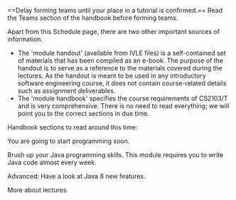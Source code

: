 <Panel header="[CS2103 students only] Forming teams" expandable>

==Delay forming teams until your place in a tutorial is confirmed.== Read the Teams section of the handbook before forming teams.

</Panel>
<Panel header="Have a look at the 'module handbook'" expandable>

Apart from this Schedule page, there are two other important sources of information.
* The 'module handout' (available from IVLE files) is a self-contained set of materials that has been compiled as an e-book. The purpose of the handout is to serve as a reference to the materials covered during the lectures. As the handout is meant to be used in any introductory software engineering course, it does not contain course-related details such as assignment deliverables.
* The 'module handbook' specifies the course requirements of CS2103/T and is very comprehensive. There is no need to read everything; we will point you to the correct sections in due time.

Handbook sections to read around this time:    

<tabs>

<tab header="General" class="book">

  <include src="../handbook-md/preliminaries.md" name="Preliminaries" dynamic />
  <include src="../handbook-md/textBooks.md" name="Text Books" dynamic />
  <include src="../handbook-md/programming-languages.md" name="Programming Language" dynamic />
  <include src="../handbook-md/appendixA-principles.md" name="Module Principles" dynamic />

</tab>

<tab header="Project" class="book">

  <include src="../handbook-md/project-product.md" name="The Product" dynamic />
  <include src="../handbook-md/project-scope.md" name="Project Scope" dynamic />
  <include src="../handbook-md/project-constraints.md" name="Project Constraints" dynamic />

</tab>

<tab header="FAQ" class="book">

  <include src="../handbook-md/appendixC-faq.md#handbook-faq-highWorkload" name="Why the workload is so high?" dynamic />
  <include src="../handbook-md/appendixC-faq.md#handbook-faq-beanCounting" name="Why so much bean counting?" dynamic />
  <include src="../handbook-md/appendixC-faq.md#handbook-faq-separateWebsite" name="Why you force me to visit a separate website instead of using IVLE?" dynamic />

</tab>

</tabs>

</Panel>
<Panel header="Brush up your Java" expandable>

You are going to start programming soon.

Brush up your Java programming skills. This module requires you to write Java code almost every week.

Advanced: Have a look at Java 8 new features.

</Panel>

<Panel header="Attend Lecture 1 ==(compulsory)== :star: :sheep:" expandable>

More about lectures

</Panel>
